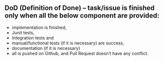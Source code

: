 ## DoD (Definition of Done) – task/issue is finished only when all the below component are provided:
- implementation is finished,
- Junit tests,
- Integration tests and
- manual/functional tests (if it is necessary) are success,
- documentation (if it is necessary)
- all is pushed on Github, and Pull Request doesn’t have any conflict. 